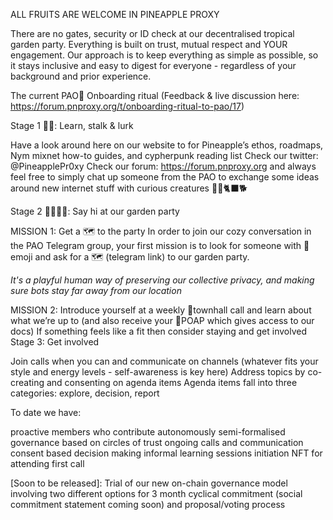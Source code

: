 ALL FRUITS ARE WELCOME IN PINEAPPLE PROXY

There are no gates, security or ID check at our decentralised tropical garden party. 
Everything is built on trust, mutual respect and YOUR engagement. 
Our approach is to keep everything as simple as possible, so it stays inclusive and easy to digest for everyone - regardless of your background and prior experience.

The current PAO🍍 Onboarding ritual 
(Feedback & live discussion here: https://forum.pnproxy.org/t/onboarding-ritual-to-pao/17) 

Stage 1 🍍🌱: Learn, stalk & lurk 

Have a look around here on our website to for Pineapple’s ethos, roadmaps, Nym mixnet how-to guides, and cypherpunk reading list
Check our twitter: @PineapplePr0xy
Check our forum: https://forum.pnproxy.org
and always feel free to simply chat up someone from the PAO to exchange some ideas around new internet stuff with curious creatures 🦝🦊🐈‍⬛🐕

Stage 2 🍍🧑🏽‍🎤: Say hi at our garden party 

MISSION 1: Get a 🗺 to the party
In order to join our cozy conversation in the PAO Telegram group, your first mission is to look for someone with 🍍emoji and ask for a 🗺 (telegram link) to our garden party. 

*It's a playful human way of preserving our collective privacy, and making sure bots stay far away from our location*

MISSION 2: Introduce yourself at a weekly 🍍townhall call and learn about what we’re up to (and also receive your 🍍POAP which gives access to our docs)
If something feels like a fit then consider staying and get involved
Stage 3: Get involved

Join calls when you can and communicate on channels (whatever fits your style and energy levels - self-awareness is key here)
Address topics by co-creating and consenting on agenda items
Agenda items fall into three categories: explore, decision, report

To date we have:

proactive members who contribute autonomously
semi-formalised governance based on circles of trust
ongoing calls and communication
consent based decision making
informal learning sessions
initiation NFT for attending first call

[Soon to be released]:
Trial of our new on-chain governance model involving two different options for 3 month cyclical commitment (social commitment statement coming soon) and proposal/voting process

